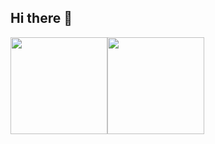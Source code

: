 ## Hi there 👋

<!--
**zhouxiaona/zhouxiaona** is a ✨ _special_ ✨ repository because its `README.md` (this file) appears on your GitHub profile.

Here are some ideas to get you started:

- 🔭 I’m currently working on ...
- 🌱 I’m currently learning ...
- 👯 I’m looking to collaborate on ...
- 🤔 I’m looking for help with ...
- 💬 Ask me about ...
- 📫 How to reach me: ...
- 😄 Pronouns: ...
- ⚡ Fun fact: ...
-->

<img align="center" height="155px" src="https://github-readme-stats.vercel.app/api?username=zhouxiaona&hide_border=true&show_icons=true&line_height=21&bg_color=0,E66345,904E95&title_color=ffffff&icon_color=ffffff&text_color=ffffff" /><img align="center"  height="155px" src="https://github-readme-stats.vercel.app/api/top-langs/?username=zhouxiaona&hide_title=true&hide_border=true&layout=compact&bg_color=0,904E95,E66345&title_color=ffffff&icon_color=ffffff&text_color=ffffff" />

